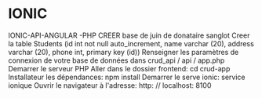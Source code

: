 # IONIC
IONIC-API-ANGULAR -PHP
CREER base de juin de donataire sanglot
Creer la table Students (id int not null auto_increment, name varchar (20), address varchar (20), phone int, primary key (id))
Renseigner les paramètres de connexion de votre base de données dans crud_api / api / app.php
Demarrer le serveur PHP
Aller dans le dossier frontend: cd crud-app
Installateur les dépendances: npm install
Demarrer le serve ionic: service ionique
Ouvrir le navigateur à l'adresse: http: // localhost: 8100
